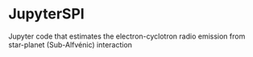 # JupyterSPI
Jupyter code that estimates the electron-cyclotron radio emission from star-planet (Sub-Alfvénic) interaction 
